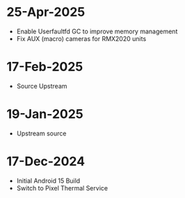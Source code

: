 # 25-Apr-2025
- Enable Userfaultfd GC to improve memory management
- Fix AUX (macro) cameras for RMX2020 units

# 17-Feb-2025
- Source Upstream

# 19-Jan-2025
- Upstream source

# 17-Dec-2024
- Initial Android 15 Build
- Switch to Pixel Thermal Service
